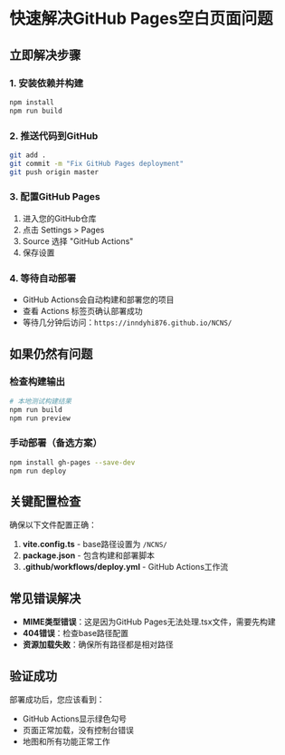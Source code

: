 # 快速解决GitHub Pages空白页面问题

## 立即解决步骤

### 1. 安装依赖并构建
```bash
npm install
npm run build
```

### 2. 推送代码到GitHub
```bash
git add .
git commit -m "Fix GitHub Pages deployment"
git push origin master
```

### 3. 配置GitHub Pages
1. 进入您的GitHub仓库
2. 点击 Settings > Pages
3. Source 选择 "GitHub Actions"
4. 保存设置

### 4. 等待自动部署
- GitHub Actions会自动构建和部署您的项目
- 查看 Actions 标签页确认部署成功
- 等待几分钟后访问：`https://inndyhi876.github.io/NCNS/`

## 如果仍然有问题

### 检查构建输出
```bash
# 本地测试构建结果
npm run build
npm run preview
```

### 手动部署（备选方案）
```bash
npm install gh-pages --save-dev
npm run deploy
```

## 关键配置检查

确保以下文件配置正确：

1. **vite.config.ts** - base路径设置为 `/NCNS/`
2. **package.json** - 包含构建和部署脚本
3. **.github/workflows/deploy.yml** - GitHub Actions工作流

## 常见错误解决

- **MIME类型错误**：这是因为GitHub Pages无法处理.tsx文件，需要先构建
- **404错误**：检查base路径配置
- **资源加载失败**：确保所有路径都是相对路径

## 验证成功

部署成功后，您应该看到：
- GitHub Actions显示绿色勾号
- 页面正常加载，没有控制台错误
- 地图和所有功能正常工作 